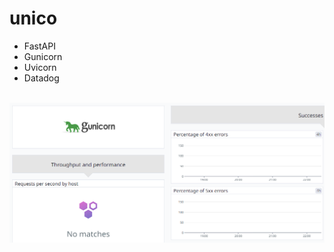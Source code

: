 # unico

* FastAPI
* Gunicorn
* Uvicorn
* Datadog

\
![Capture](https://raw.githubusercontent.com/ybs32/unico/images/Capture.png)
